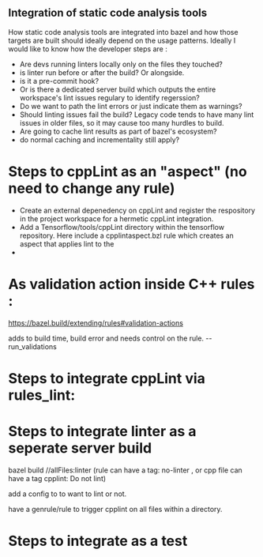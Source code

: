 ## Integration of static code analysis tools
How static code analysis tools are integrated into bazel and how those targets are built should ideally depend on the usage patterns. 
Ideally I would like to know how the developer steps are : 
- Are devs running linters locally only on the files they touched?
- is linter run before or after the build? Or alongside.
- is it a pre-commit hook?
- Or is there a dedicated server build which outputs the entire workspace's lint issues regulary to identify regerssion?
- Do we want to path the lint errors or just indicate them as warnings?
- Should linting issues fail the build? Legacy code tends to have many lint issues in older files, so it may cause too many hurdles to build.
- Are going to cache lint results as part of bazel's ecosystem?
- do normal caching and incrementality still apply?
  

# Steps to cppLint as an "aspect" (no need to change any rule)

- Create an external depenedency on cppLint and register the respository in the project workspace for a hermetic cppLint integration.
- Add a Tensorflow/tools/cppLint directory within the tensorflow repository. Here include a cpplintaspect.bzl rule which creates an aspect that applies lint to the 
- 

# As validation action inside C++ rules :
https://bazel.build/extending/rules#validation-actions

adds to build time, build error and needs control on the rule. --run_validations

# Steps to integrate cppLint via rules_lint: 

# Steps to integrate linter as a seperate server build 
 bazel build //allFiles:linter  (rule can have a tag: no-linter , or cpp file can have a tag cpplint: Do not lint)

 add a config to to want to lint or not. 

 have a genrule/rule to trigger cpplint on all files within a directory. 
# Steps to integrate as a test
